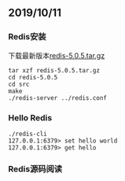 ## 2019/10/11





### Redis安装

下载最新版本[redis-5.0.5.tar.gz](http://download.redis.io/releases/redis-5.0.5.tar.gz)

```
tar xzf redis-5.0.5.tar.gz
cd redis-5.0.5
cd src
make
./redis-server ../redis.conf
```

### Hello Redis

```
./redis-cli
127.0.0.1:6379> set hello world
127.0.0.1:6379> get hello
```

### Redis源码阅读



